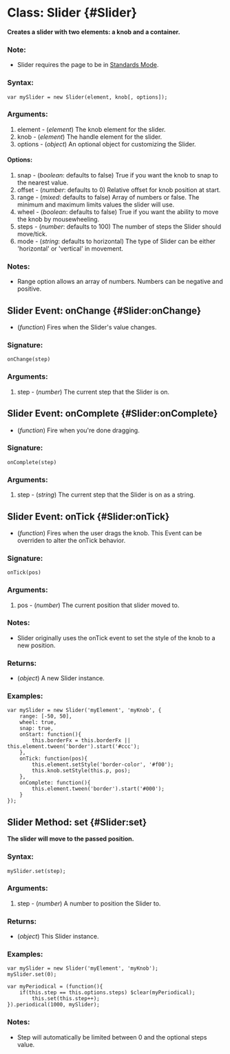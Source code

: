 Class: Slider {#Slider}
=======================

**Creates a slider with two elements: a knob and a container.**

### Note:

- Slider requires the page to be in [Standards Mode](http://hsivonen.iki.fi/doctype/).

### Syntax:

	var mySlider = new Slider(element, knob[, options]);

### Arguments:

1. element - (*element*) The knob element for the slider.
2. knob    - (*element*) The handle element for the slider.
3. options - (*object*) An optional object for customizing the Slider.

#### Options:

1. snap   - (*boolean*: defaults to false) True if you want the knob to snap to the nearest value.
2. offset - (*number*: defaults to 0) Relative offset for knob position at start.
3. range  - (*mixed*: defaults to false) Array of numbers or false. The minimum and maximum limits values the slider will use.
4. wheel  - (*boolean*: defaults to false) True if you want the ability to move the knob by mousewheeling.
5. steps  - (*number*: defaults to 100) The number of steps the Slider should move/tick.
6. mode   - (*string*: defaults to horizontal) The type of Slider can be either 'horizontal' or 'vertical' in movement.

### Notes:

- Range option allows an array of numbers. Numbers can be negative and positive.



Slider Event: onChange {#Slider:onChange}
-----------------------------------------

* (*function*) Fires when the Slider's value changes.

### Signature:

	onChange(step)

### Arguments:

1. step - (*number*) The current step that the Slider is on.



Slider Event: onComplete {#Slider:onComplete}
---------------------------------------------

* (*function*) Fire when you're done dragging.

### Signature:

	onComplete(step)

### Arguments:

1. step - (*string*) The current step that the Slider is on as a string.



Slider Event: onTick {#Slider:onTick}
-------------------------------------

* (*function*) Fires when the user drags the knob. This Event can be overriden to alter the onTick behavior.

### Signature:

	onTick(pos)

### Arguments:

1. pos - (*number*) The current position that slider moved to.

### Notes:

- Slider originally uses the onTick event to set the style of the knob to a new position.

### Returns:

* (*object*) A new Slider instance.

### Examples:

	var mySlider = new Slider('myElement', 'myKnob', {
		range: [-50, 50],
		wheel: true,
		snap: true,
		onStart: function(){
			this.borderFx = this.borderFx || this.element.tween('border').start('#ccc');
		},
		onTick: function(pos){
			this.element.setStyle('border-color', '#f00');
			this.knob.setStyle(this.p, pos);
		},
		onComplete: function(){
			this.element.tween('border').start('#000');
		}
	});



Slider Method: set {#Slider:set}
--------------------------------

**The slider will move to the passed position.**

###	Syntax:

	mySlider.set(step);

###	Arguments:

1. step - (*number*) A number to position the Slider to.

###	Returns:

* (*object*) This Slider instance.

### Examples:

	var mySlider = new Slider('myElement', 'myKnob');
	mySlider.set(0);

	var myPeriodical = (function(){
		if(this.step == this.options.steps) $clear(myPeriodical);
			this.set(this.step++);
	}).periodical(1000, mySlider);

###	Notes:

- Step will automatically be limited between 0 and the optional steps value.